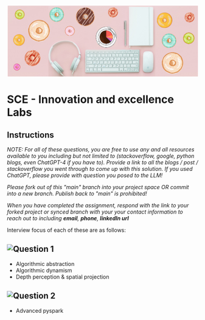 ![Southern California Edison](/assets/images/donuts_and_data.png)
# SCE - Innovation and excellence Labs

## Instructions

<em>
NOTE: For all of these questions, you are free to use any and all resources available to you including but not limited to (stackoverflow, google, python blogs, even ChatGPT-4 if you have to). Provide a link to all the blogs / post / stackoverflow you went through to come up with this solution. If you used ChatGPT, please provide with question you posed to the LLM!

Please fork out of this "main" branch into your project space OR commit into a new branch. Publish back to "main" is prohibited!

When you have completed the assignment, respond with the link to your forked project or synced branch with your your contact information to reach out to including __email__, __phone__, __linkedIn url__
</em>

Interview focus of each of these are as follows:

## ![Question 1](Question_1.ipynb)
* Algorithmic abstraction
* Algorithmic dynamism
* Depth perception & spatial projection

## ![Question 2](Question_2.ipynb)
* Advanced pyspark




